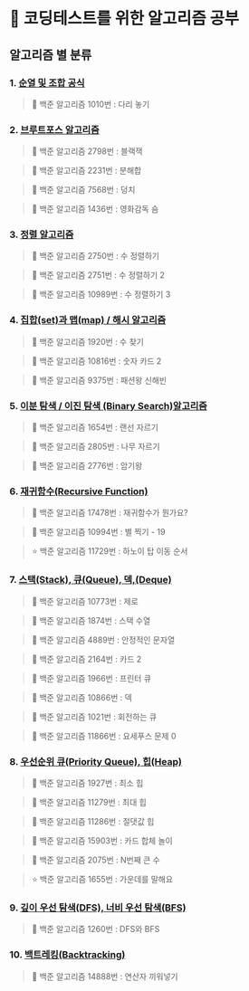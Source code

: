 #  🎯 코딩테스트를 위한 알고리즘 공부

## 알고리즘 별 분류

### 1. [순열 및 조합 공식](https://gyurisinzorba.tistory.com/29?category=1032438)

> 📌 백준 알고리즘 1010번 : 다리 놓기



### 2. [브루트포스 알고리즘](https://gyurisinzorba.tistory.com/38?category=1032438)

> 📌 백준 알고리즘 2798번 : 블랙잭

> 📌 백준 알고리즘 2231번 : 분해합

> 📌 백준 알고리즘 7568번 : 덩치

> 📌 백준 알고리즘 1436번 : 영화감독 숌



### 3. [정렬 알고리즘](https://gyurisinzorba.tistory.com/45?category=1032438)

> 📌 백준 알고리즘 2750번 : 수 정렬하기

> 📌 백준 알고리즘 2751번 : 수 정렬하기 2

> 📌 백준 알고리즘 10989번 : 수 정렬하기 3



### 4. [집합(set)과 맵(map) / 해시 알고리즘](https://gyurisinzorba.tistory.com/50?category=1032438)

> 📌 백준 알고리즘 1920번 : 수 찾기

> 📌 백준 알고리즘 10816번 : 숫자 카드 2

> 📌 백준 알고리즘 9375번 : 패션왕 신해빈



### 5. [이분 탐색 / 이진 탐색 (Binary Search)알고리즘](https://gyurisinzorba.tistory.com/53?category=1032438)

> 📌 백준 알고리즘 1654번 : 랜선 자르기

> 📌 백준 알고리즘 2805번 : 나무 자르기

> 📌 백준 알고리즘 2776번 : 암기왕



### 6. [재귀함수(Recursive Function)](https://gyurisinzorba.tistory.com/62?category=1032438)

> 📌 백준 알고리즘 17478번 : 재귀함수가 뭔가요?

> 📌 백준 알고리즘 10994번 : 별 찍기 - 19

> ⭐️ 백준 알고리즘 11729번 : 하노이 탑 이동 순서



### 7. [스택(Stack), 큐(Queue), 덱,(Deque)](https://gyurisinzorba.tistory.com/78?category=1032438)

> 📌 백준 알고리즘 10773번 : 제로

> 📌 백준 알고리즘 1874번 : 스택 수열

> 📌 백준 알고리즘 4889번 : 안정적인 문자열

> 📌 백준 알고리즘 2164번 : 카드 2

> 📌 백준 알고리즘 1966번 : 프린터 큐

> 📌 백준 알고리즘 10866번 : 덱

> 📌 백준 알고리즘 1021번 : 회전하는 큐

> 📌 백준 알고리즘 11866번 : 요세푸스 문제 0



### 8. [우선순위 큐(Priority Queue), 힙(Heap)](https://gyurisinzorba.tistory.com/101?category=1032438)

> 📌 백준 알고리즘 1927번 : 최소 힙

> 📌 백준 알고리즘 11279번 : 최대 힙

> 📌 백준 알고리즘 11286번 : 절댓값 힙

> 📌 백준 알고리즘 15903번 : 카드 합체 놀이

> 📌 백준 알고리즘 2075번 : N번째 큰 수

> ⭐️ 백준 알고리즘 1655번 : 가운데를 말해요



### 9. [깊이 우선 탐색(DFS), 너비 우선 탐색(BFS)](https://gyurisinzorba.tistory.com/103?category=1032438)

> 📌 백준 알고리즘 1260번 : DFS와 BFS



### 10. [백트레킹(Backtracking)](https://gyurisinzorba.tistory.com/m/108)

> 📌 백준 알고리즘 14888번 : 연산자 끼워넣기
